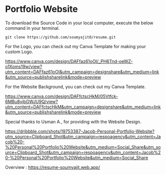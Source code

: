 # Portfolio Website

To download the Source Code in your local computer, execute the below command in your terminal.

```
git clone https://github.com/soumyajit0/resume.git
```

For the Logo, you can check out my Canva Template for making your custom Logo.

https://www.canva.com/design/DAFfaz61oOI/_PH6Tnd-oeWZ-o1Xoms19w/view?utm_content=DAFfaz61oOI&utm_campaign=designshare&utm_medium=link&utm_source=publishsharelink&mode=preview

For the Website Background, you can check out my Canva Template.

https://www.canva.com/design/DAFfctscHkM/05Vtfck-6MBu8vjbGWJU9Q/view?utm_content=DAFfctscHkM&utm_campaign=designshare&utm_medium=link&utm_source=publishsharelink&mode=preview

Special thanks to Usman A., for providing with the Website Design.

https://dribbble.com/shots/19753387-Jacob-Personal-Portfolio-Website?utm_source=Clipboard_Shot&utm_campaign=respoagency&utm_content=Jacob%20-%20Personal%20Portfolio%20Website&utm_medium=Social_Share&utm_source=Clipboard_Shot&utm_campaign=respoagency&utm_content=Jacob%20-%20Personal%20Portfolio%20Website&utm_medium=Social_Share

Overview : https://resume-soumyajit.web.app/
